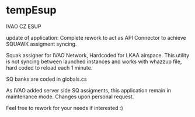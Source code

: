 # tempEsup
IVAO CZ ESUP


update of application:
Complete rework to act as API Connector to achieve SQUAWK assigment syncing.

Squak assigner for IVAO Network, Hardcoded for LKAA airspace.
This utility is not syncing between launched instances and works with whazzup file, hard coded to reload each 1 minute.

SQ banks are coded in globals.cs

As IVAO added server side SQ assigments, this application remain in maintenance mode. Changes upon personal request.


Feel free to rework for your needs if interested :) 

